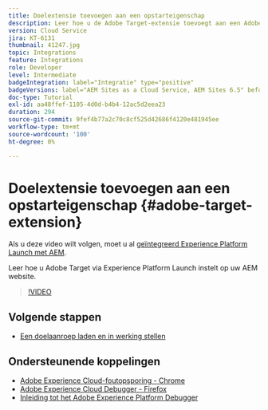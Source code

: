 ```yaml
---
title: Doelextensie toevoegen aan een opstarteigenschap
description: Leer hoe u de Adobe Target-extensie toevoegt aan een Adobe Experience Platform Launch-eigenschap.
version: Cloud Service
jira: KT-6131
thumbnail: 41247.jpg
topic: Integrations
feature: Integrations
role: Developer
level: Intermediate
badgeIntegration: label="Integratie" type="positive"
badgeVersions: label="AEM Sites as a Cloud Service, AEM Sites 6.5" before-title="false"
doc-type: Tutorial
exl-id: aa48ffef-1105-4d0d-b4b4-12ac5d2eea23
duration: 294
source-git-commit: 9fef4b77a2c70c8cf525d42686f4120e481945ee
workflow-type: tm+mt
source-wordcount: '100'
ht-degree: 0%

---
```


# Doelextensie toevoegen aan een opstarteigenschap {#adobe-target-extension}

Als u deze video wilt volgen, moet u al [geïntegreerd Experience Platform Launch met AEM](../experience-platform/data-collection/tags/overview.md).

Leer hoe u Adobe Target via Experience Platform Launch instelt op uw AEM website.

>[!VIDEO](https://video.tv.adobe.com/v/41247?quality=12&learn=on)

## Volgende stappen

+ [Een doelaanroep laden en in werking stellen](./load-and-fire-target.md)

## Ondersteunende koppelingen

+ [Adobe Experience Cloud-foutopsporing - Chrome](https://chrome.google.com/webstore/detail/adobe-experience-platform/bfnnokhpnncpkdmbokanobigaccjkpob)
+ [Adobe Experience Cloud Debugger - Firefox](https://addons.mozilla.org/en-US/firefox/addon/adobe-experience-platform-dbg/)
+ [Inleiding tot het Adobe Experience Platform Debugger](https://experienceleague.adobe.com/docs/platform-learn/data-collection/debugger/overview.html)
